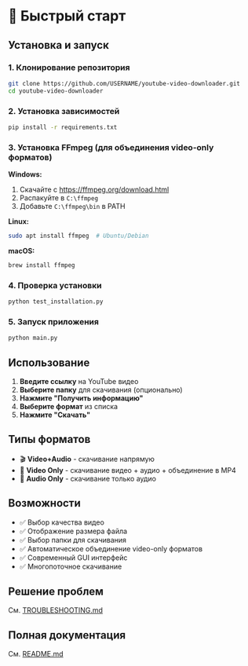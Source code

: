 # 🚀 Быстрый старт

## Установка и запуск

### 1. Клонирование репозитория
```bash
git clone https://github.com/USERNAME/youtube-video-downloader.git
cd youtube-video-downloader
```

### 2. Установка зависимостей
```bash
pip install -r requirements.txt
```

### 3. Установка FFmpeg (для объединения video-only форматов)

**Windows:**
1. Скачайте с https://ffmpeg.org/download.html
2. Распакуйте в `C:\ffmpeg`
3. Добавьте `C:\ffmpeg\bin` в PATH

**Linux:**
```bash
sudo apt install ffmpeg  # Ubuntu/Debian
```

**macOS:**
```bash
brew install ffmpeg
```

### 4. Проверка установки
```bash
python test_installation.py
```

### 5. Запуск приложения
```bash
python main.py
```

## Использование

1. **Введите ссылку** на YouTube видео
2. **Выберите папку** для скачивания (опционально)
3. **Нажмите "Получить информацию"**
4. **Выберите формат** из списка
5. **Нажмите "Скачать"**

## Типы форматов

- 🎬 **Video+Audio** - скачивание напрямую
- 🎥 **Video Only** - скачивание видео + аудио + объединение в MP4
- 🎵 **Audio Only** - скачивание только аудио

## Возможности

- ✅ Выбор качества видео
- ✅ Отображение размера файла
- ✅ Выбор папки для скачивания
- ✅ Автоматическое объединение video-only форматов
- ✅ Современный GUI интерфейс
- ✅ Многопоточное скачивание

## Решение проблем

См. [TROUBLESHOOTING.md](TROUBLESHOOTING.md)

## Полная документация

См. [README.md](README.md)
